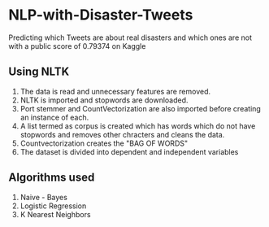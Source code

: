 # NLP-with-Disaster-Tweets

Predicting which Tweets are about real disasters and which ones are not with a public score of 0.79374 on Kaggle

## Using NLTK

1. The data is read and unnecessary features are removed.
2. NLTK is imported and stopwords are downloaded.
3. Port stemmer and CountVectorization are also imported before creating an instance of each.
4. A list termed as corpus is created which has words which do not have stopwords and removes other chracters and cleans the data.
5. Countvectorization creates the "BAG OF WORDS" 
6. The dataset is divided into dependent and independent variables

## Algorithms used
1. Naive - Bayes
2. Logistic Regression
3. K Nearest Neighbors

